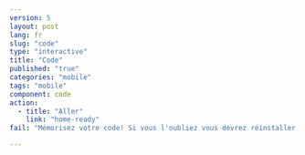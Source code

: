 ```yaml
---
version: 5
layout: post
lang: fr
slug: "code"
type: "interactive"
title: "Code"
published: "true"
categories: "mobile"
tags: "mobile"
component: code
action: 
  - title: "Aller"
    link: "home-ready"
fail: "Mémorisez votre code! Si vous l'oubliez vous devrez réinstaller l'application."

---
```


